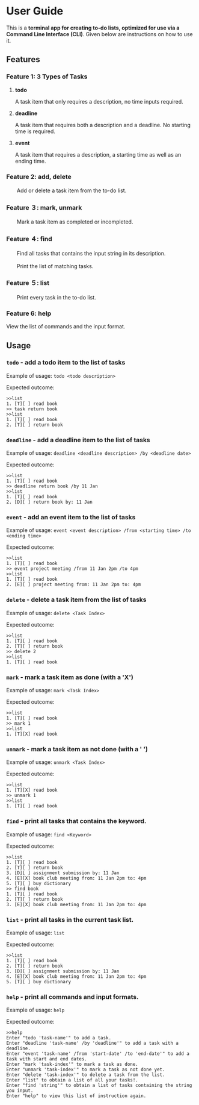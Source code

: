 # User Guide

This is a **terminal app for creating to-do lists, optimized for use via a Command Line Interface (CLI)**. Given below are instructions on how to use it.

## Features 

### Feature 1:  3 Types of Tasks

1. **todo**

    A task item that only requires a description, no time inputs required.


2. **deadline**

    A task item that requires both a description and a deadline. No starting time is required.


3. **event**

    A task item that requires a description, a starting time as well as an ending time.


### Feature 2: add, delete
　　Add or delete a task item from the to-do list.

### Feature ３: mark, unmark
　　Mark a task item as completed or incompleted.

### Feature ４: find
　　Find all tasks that contains the input string in its description.

　　Print the list of matching tasks.

### Feature ５: list
　　Print every task in the to-do list.

### Feature 6: help
   View the list of commands and the input format.
    

## Usage

### `todo` - add a todo item to the list of tasks

Example of usage: 
`todo <todo description>`

Expected outcome:

```
>>list
1. [T][ ] read book
>> task return book
>>list
1. [T][ ] read book
2. [T][ ] return book
```
### `deadline` - add a deadline item to the list of tasks

Example of usage:
`deadline <deadline description> /by <deadline date>`

Expected outcome:

```
>>list
1. [T][ ] read book
>> deadline return book /by 11 Jan
>>list
1. [T][ ] read book
2. [D][ ] return book by: 11 Jan
```
### `event` - add an event item to the list of tasks

Example of usage:
`event <event description> /from <starting time> /to <ending time>`

Expected outcome:

```
>>list
1. [T][ ] read book
>> event project meeting /from 11 Jan 2pm /to 4pm
>>list
1. [T][ ] read book
2. [E][ ] project meeting from: 11 Jan 2pm to: 4pm
```

### `delete` - delete a task item from the list of tasks

Example of usage:
`delete <Task Index>`

Expected outcome:

```
>>list
1. [T][ ] read book
2. [T][ ] return book
>> delete 2
>>list
1. [T][ ] read book
```
### `mark` - mark a task item as done (with a 'X')

Example of usage:
`mark <Task Index>`

Expected outcome:

```
>>list
1. [T][ ] read book
>> mark 1
>>list
1. [T][X] read book
```
### `unmark` - mark a task item as not done (with a ' ')

Example of usage:
`unmark <Task Index>`

Expected outcome:

```
>>list
1. [T][X] read book
>> unmark 1
>>list
1. [T][ ] read book
```
### `find` - print all tasks that contains the keyword.

Example of usage:
`find <Keyword>`

Expected outcome:

```
>>list
1. [T][ ] read book
2. [T][ ] return book
3. [D][ ] assignment submission by: 11 Jan
4. [E][X] book club meeting from: 11 Jan 2pm to: 4pm
5. [T][ ] buy dictionary 
>> find book
1. [T][ ] read book
2. [T][ ] return book
3. [E][X] book club meeting from: 11 Jan 2pm to: 4pm
```

### `list` - print all tasks in the current task list.

Example of usage:
`list`

Expected outcome:

```
>>list
1. [T][ ] read book
2. [T][ ] return book
3. [D][ ] assignment submission by: 11 Jan
4. [E][X] book club meeting from: 11 Jan 2pm to: 4pm
5. [T][ ] buy dictionary 
```
### `help` - print all commands and input formats.

Example of usage:
`help`

Expected outcome:

```
>>help
Enter "todo 'task-name'" to add a task.
Enter "deadline 'task-name' /by 'deadline'" to add a task with a deadline.
Enter "event 'task-name' /from 'start-date' /to 'end-date'" to add a task with start and end dates.
Enter "mark 'task-index'" to mark a task as done.
Enter "unmark 'task-index'" to mark a task as not done yet.
Enter "delete 'task-index'" to delete a task from the list.
Enter "list" to obtain a list of all your tasks!.
Enter "find 'string'" to obtain a list of tasks containing the string you input.
Enter "help" to view this list of instruction again.
```